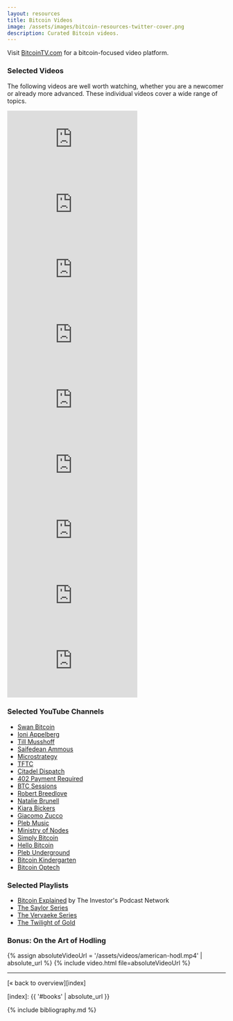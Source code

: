 ```yaml
---
layout: resources
title: Bitcoin Videos
image: /assets/images/bitcoin-resources-twitter-cover.png
description: Curated Bitcoin videos.
---
```


Visit [BitcoinTV.com](https://bitcointv.com/) for a bitcoin-focused video platform.

### Selected Videos

The following videos are well worth watching, whether you are a newcomer or
already more advanced. These individual videos cover a wide range of topics.

<div class="flex-vid">
  <iframe src="https://www.youtube-nocookie.com/embed/xLYYh4aPXAM" frameborder="0" allow="accelerometer; autoplay; clipboard-write; encrypted-media; gyroscope; picture-in-picture" allowfullscreen></iframe>
</div>

<div class="flex-vid">
  <iframe src="https://www.youtube-nocookie.com/embed/IAFKJVLNVQA" frameborder="0" allow="accelerometer; autoplay; clipboard-write; encrypted-media; gyroscope; picture-in-picture" allowfullscreen></iframe>
</div>

<div class="flex-vid">
  <iframe src="https://www.youtube-nocookie.com/embed/hBVXNpkdPBU" frameborder="0" allow="accelerometer; autoplay; clipboard-write; encrypted-media; gyroscope; picture-in-picture" allowfullscreen></iframe>
</div>

<div class="flex-vid">
  <iframe src="https://www.youtube-nocookie.com/embed/NoobUKNttmw" frameborder="0" allow="accelerometer; autoplay; clipboard-write; encrypted-media; gyroscope; picture-in-picture" allowfullscreen></iframe>
</div>

<div class="flex-vid">
  <iframe src="https://www.youtube-nocookie.com/embed/lkZLm_0ynXQ" frameborder="0" allow="accelerometer; autoplay; clipboard-write; encrypted-media; gyroscope; picture-in-picture" allowfullscreen></iframe>
</div>

<div class="flex-vid">
  <iframe src="https://www.youtube-nocookie.com/embed/uTgDQ56Su38" frameborder="0" allow="accelerometer; autoplay; clipboard-write; encrypted-media; gyroscope; picture-in-picture" allowfullscreen></iframe>
</div>

<div class="flex-vid">
  <iframe src="https://www.youtube-nocookie.com/embed/nvtGQ-7O1Tw" frameborder="0" allow="accelerometer; autoplay; clipboard-write; encrypted-media; gyroscope; picture-in-picture" allowfullscreen></iframe>
</div>

<div class="flex-vid">
  <iframe src="https://www.youtube-nocookie.com/embed/9vM0oIEhMag" frameborder="0" allow="accelerometer; autoplay; clipboard-write; encrypted-media; gyroscope; picture-in-picture" allowfullscreen></iframe>
</div>

<div class="flex-vid">
  <iframe src="https://www.youtube-nocookie.com/embed/7vl_ziH6OJo" frameborder="0" allow="accelerometer; autoplay; clipboard-write; encrypted-media; gyroscope; picture-in-picture" allowfullscreen></iframe>
</div>

### Selected YouTube Channels

- [Swan Bitcoin](https://www.youtube.com/channel/UCl4takhOQtiyprismCPsa2Q)
- [Ioni Appelberg](https://www.youtube.com/user/waem)
- [Till Musshoff](https://www.youtube.com/c/TillMusshoff)
- [Saifedean Ammous](https://www.youtube.com/c/SaifedeanVideos)
- [Microstrategy](https://www.youtube.com/c/microstrategy)
- [TFTC](https://www.youtube.com/c/TFTC21)
- [Citadel Dispatch](https://www.youtube.com/channel/UCoA72saVAuQ8hYCnBO0Lymw)
- [402 Payment Required](https://www.youtube.com/c/402PaymentRequired)
- [BTC Sessions](https://www.youtube.com/c/BTCSessions)
- [Robert Breedlove](https://www.youtube.com/c/RobertBreedlove22)
- [Natalie Brunell](https://www.youtube.com/c/nataliebrunellpodcasts)
- [Kiara Bickers](https://www.youtube.com/channel/UCEjLeFAlTxymys0Ov3zbmbg)
- [Giacomo Zucco](https://www.youtube.com/channel/UCYAZrTL0h0EaGahEPn6qxAg)
- [Pleb Music](https://www.youtube.com/channel/UC32zG7alhxoCmHxId9uBl-g)
- [Ministry of Nodes](https://www.youtube.com/c/MinistryofNodes)
- [Simply Bitcoin](https://www.youtube.com/c/SimplyBitcoin)
- [Hello Bitcoin](https://www.youtube.com/channel/UCL_zH0Q088KNHFDkd5FLadw)
- [Pleb Underground](https://www.youtube.com/channel/UCVfMv5xEfrafk1rSthJ0t9g)
- [Bitcoin Kindergarten](https://www.youtube.com/c/BitcoinKindergarten)
- [Bitcoin Optech](https://www.youtube.com/channel/UCUyjLD_zRr4F8nKaCtZHXUg)

### Selected Playlists

- [Bitcoin Explained](https://www.youtube.com/playlist?list=PL_xlkwLDH1F-J-THOZfn9SzSgBs2uGYIn) by The Investor's Podcast Network
- [The Saylor Series](https://www.youtube.com/playlist?list=PL2jAZ0x9H0bQFY6wIbQfnrnIlqMcSHd6X)
- [The Vervaeke Series](https://www.youtube.com/playlist?list=PL2jAZ0x9H0bTK1nFYSZhRGq18SGkW8kgG)
- [The Twilight of Gold](https://www.youtube.com/playlist?list=PL2jAZ0x9H0bR3eCyc-lBmv8u6s88csYEW)

### Bonus: On the Art of Hodling

{% assign absoluteVideoUrl = '/assets/videos/american-hodl.mp4' | absolute_url %}
{% include video.html file=absoluteVideoUrl %}


---

[« back to overview][index]

[index]: {{ '#books' | absolute_url }}

{% include bibliography.md %}
